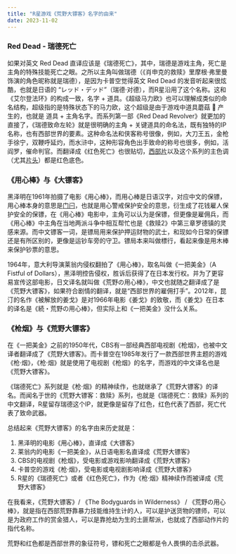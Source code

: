 ```yaml
---
title: "R星游戏《荒野大镖客》名字的由来"
date: 2023-11-02
---
```


### Red Dead - 瑞德死亡

如果对英文 Red Dead 直译应该是《瑞德死亡》，其中，瑞德是游戏主角，死亡是主角的特殊技能死亡之眼。之所以主角叫做瑞德（《肖申克的救赎》里摩根·弗里曼饰演的角色昵称就是瑞德），是因为卡普空觉得英文 Red Dead 的发音听起来很炫酷，也就是日语的 “レッド・デッド”（瑞德·对德），而R星沿用了这个名称。这和《艾尔登法环》的构成一致，名字 + 道具。《超级马力欧》也可以理解成类似的命名结构，超级指的是特殊状态下的马力欧，这个超级是由于游戏中道具蘑菇 🍄 产生的，也就是 道具 + 主角名字。而系列第一部《Red Dead Revolver》就更加的直接了，《瑞德致命左轮》就是很明确的主角 + 关键道具的命名法，既有独特的IP名称，也有西部世界的要素。这种命名法和侠客称号很像，例如，大刀王五，金枪手徐宁，双鞭呼延灼，而水浒中，这种形容角色出手致命的称号也很多，例如，活阎罗，催命判官。而翻译成《红色死亡》也很贴切，[西部片](https://www.bilibili.com/video/BV1i24y1U7sH/)以及这个系列的主色调（尤其[片头](https://www.bilibili.com/video/BV1vJ411L7Tw/)）都是红色底色。

### 《用心棒》与《大镖客》

黑泽明在1961年拍摄了电影《用心棒》，而用心棒是日语汉字，对应中文的保镖，用心棒本身的意思是[门闩](https://ja.wikipedia.org/wiki/%E7%94%A8%E5%BF%83%E6%A3%92_(%E6%9B%96%E6%98%A7%E3%81%95%E5%9B%9E%E9%81%BF))，也就是用心警戒保护安全的意思，衍生成了花钱雇人保护安全的保镖，在《用心棒》电影中，主角可以认为是保镖，但更像是雇佣兵，而《用心棒》中主角在当地两派斗争中相互帮忙也是《救赎2》中第三章罗德镇的灵感来源。而中文镖客一词，是镖局用来保护押运财物的武士，和现如今日常的保镖还是有所区别的，更像是运钞车旁的守卫。镖局本来叫做標行，看起来像是用木棒来保护钞票的意思。

1964年，意大利导演莱翁内侵权翻拍了《用心棒》，取名叫做《一把美金》（A Fistful of Dollars），黑泽明控告侵权，胜诉后获得了在日本发行权。并为了更容易宣传这部电影，日文译名就叫做《荒野の用心棒》，中文也就随之翻译成了是《荒野大镖客》，如果符合剧情的翻译，就是“西部世界的雇佣打手”。2012年，昆汀的名作《被解放的姜戈》是对1966年电影《姜戈》的致敬，而《姜戈》在日本的译名是《続・荒野の用心棒》，但实际上和《一把美金》没什么关系。

### 《枪烟》与《荒野大镖客》

在《一把美金》之前的1950年代，CBS有一部经典西部电视剧《枪烟》，也被中文译者翻译成了《荒野大镖客》。而卡普空在1985年发行了一款西部世界主题的游戏《枪·烟》，《枪·烟》就是使用了电视剧《枪烟》的名字，而游戏的中文译名也是《荒野大镖客》。

《瑞德死亡》系列就是《枪·烟》的精神续作，也就继承了《荒野大镖客》的译名。而闻名于世的《荒野大镖客：救赎》系列，也就是《瑞德死亡：救赎》系列的中文翻译，R星留存瑞德这个IP，就更像是留存了红色，红色代表了西部，死亡代表了致命武器。

总结起来《荒野大镖客》的名字由来历史就是：

1. 黑泽明的电影《用心棒》，直译成《大镖客》
1. 莱翁内的电影《一把美金》，从日语电影名直译成《荒野大镖客》
1. CBS的电视剧《枪烟》，受电影或游戏影响翻译成《荒野大镖客》
1. 卡普空的游戏《枪·烟》，受电影或电视剧影响译成《荒野大镖客》
1. R星的《瑞德死亡》或者《红色死亡》，作为《枪·烟》精神续作而被译成《荒野大镖客》

在我看来，《荒野大镖客》/ 《The Bodyguards in Wilderness》 / 《荒野の用心棒》，就是指在西部荒野靠暴力技能维持生计的人，可以是护送货物的镖师，可以是为政府工作的赏金猎人，可以是靠抢劫为生的土匪帮派，也就成了西部动作片的指代名称。

荒野和红色都是西部世界的象征符号，镖和死亡之眼都是令人畏惧的击杀武器。






